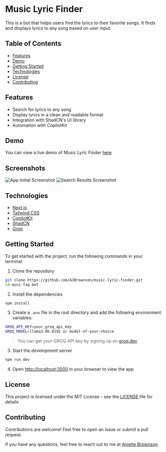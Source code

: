 # Music Lyric Finder

This is a bot that helps users find the lyrics to their favorite songs. It finds and displays lyrics to any song based on user input.

## Table of Contents

- [Features](#features)
- [Demo](#demo)
- [Getting Started](#getting-started)
- [Technologies](#technologies)
- [License](#license)
- [Contributing](#contributing)

## Features

- Search for lyrics to any song
- Display lyrics in a clean and readable format
- Integration with ShadCN's UI library
- Automation with CopilotKit

## Demo

You can view a live demo of Music Lyric Finder [here]()

## Screenshots

![App Initial Screenshot](https://github.com/user-attachments/assets/40857ef5-51a1-4c11-8f59-c0ea231b797a)
![Search Results Screenshot](https://github.com/user-attachments/assets/d6da7992-3517-4d61-a929-29f836208411)

## Technologies

- [Next.js](https://nextjs.org)
- [Tailwind CSS](https://tailwindcss.com)
- [CopilotKit](https://copilotkit.ai)
- [ShadCN](https://ui.shadcn.com)
- [Groq](https://groq.com)

## Getting Started

To get started with the project, run the following commands in your terminal:

1. Clone the repository
```bash
git clone https://github.com/AJBrownson/music-lyric-finder.git
cd mini-faq-bot
```

2. Install the dependencies
```bash
npm install
```

3. Create a `.env` file in the root directory and add the following environment variables:
```bash
GROQ_API_KEY=your_groq_api_key
GROQ_MODEL=llama3-8b-8192 or model-of-your-choice
```
> You can get your GROQ API key by signing up on [groq.dev](https://groq.com)

3. Start the development server
```bash
npm run dev
```

4. Open [http://localhost:3000](http://localhost:3000) in your browser to view the app

## License

This project is licensed under the MIT License - see the [LICENSE](LICENSE) file for details

## Contributing

Contributions are welcome! Feel free to open an issue or submit a pull request.

If you have any questions, feel free to reach out to me at [Anietie Brownson](https://x.com/TechieAnni).